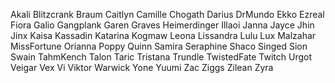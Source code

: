 Akali
Blitzcrank
Braum
Caitlyn
Camille
Chogath
Darius
DrMundo
Ekko
Ezreal
Fiora
Galio
Gangplank
Garen
Graves
Heimerdinger
Illaoi
Janna
Jayce
Jhin
Jinx
Kaisa
Kassadin
Katarina
Kogmaw
Leona
Lissandra
Lulu
Lux
Malzahar
MissFortune
Orianna
Poppy
Quinn
Samira
Seraphine
Shaco
Singed
Sion
Swain
TahmKench
Talon
Taric
Tristana
Trundle
TwistedFate
Twitch
Urgot
Veigar
Vex
Vi
Viktor
Warwick
Yone
Yuumi
Zac
Ziggs
Zilean
Zyra











<!-- style="color:blue; background-color:white" -->


<!--

 Function for collecting team comp data entered.
 <script>
            function fn1() {
                array = new Array(59);
                //"Akali
                Akali
                Blitzcrank
                Braum
                array[3] = 0;
                array[4] = 0;
                array[5] = 0;
                array[6] = 0;
                array[7] = 0;
                array[9] = 0;
                array[10] = 0;
                array[11] = 0;
                array[12] = 0;
                array[13] = 0;
                array[14] = 0;
                array[15] = 0;
                array[16] = 0;
                array[17] = 0;
                array[18] = 0;
                array[19] = 0;
                array[20] = 0;
                array[21] = 0;
                array[22] = 0;
                array[23] = 0;
                array[24] = 0;
                array[25] = 0;
                array[26] = 0;
                array[27] = 0;
                array[28] = 0;
                array[29] = 0;
                array[30] = 0;
                array[31] = 0;
                array[32] = 0;
                array[33] = 0;
                array[34] = 0;
                array[35] = 0;
                array[36] = 0;
                array[37] = 0;
                array[38] = 0;
                array[39] = 0;
                array[40] = 0;
                array[41] = 0;
                array[42] = 0;
                array[43] = 0;
                array[44] = 0;
                array[45] = 0;
                array[46] = 0;
                array[47] = 0;
                array[48] = 0;
                array[49] = 0;
                array[50] = 0;
                array[51] = 0;
                array[52] = 0;
                array[53] = 0;
                array[54] = 0;
                array[55] = 0;
                array[56] = 0;
                array[57] = 0;
                array[58] = 0;
                

                // Caitlyn
                // Camille
                // Chogath
                // Darius
                // DrMundo
                // Ekko
                // Ezreal
                // Fiora
                // Galio
                // Gangplank
                // Garen
                // Graves
                // Heimerdinger
                // Illaoi
                // Janna
                // Jayce
                // Jhin
                // Jinx
                // Kaisa
                // Kassadin
                // Katarina
                // Kogmaw
                // Leona
                // Lissandra
                // Lulu
                // Lux
                // Malzahar
                // MissFortune
                // Orianna
                // Poppy
                // Quinn
                // Samira
                // Seraphine
                // Shaco
                // Singed
                // Sion
                // Swain
                // TahmKench
                // Talon
                // Taric
                // Tristana
                // Trundle
                // TwistedFate
                // Twitch
                // Urgot
                // Veigar
                // Vex
                // Vi
                // Viktor
                // Warwick
                // Yone
                // Yuumi
                // Zac
                // Ziggs
                // Zilean
                // Zyra
                userComp = array.toString();
                alert(userComp);
            }
        </script>

=======================================================


Akali <input type="number" name="rqst" value="0"/> <br>
                    BlitzCrank <input type="number" value="0" name="yay"/> <br>
                    Braum <input name="ok" type="number"  id=Braum" value="0"/> <br>
                    <button onclick="fn1()" id="btn1">
                        Solve
                    </button><br>




-->